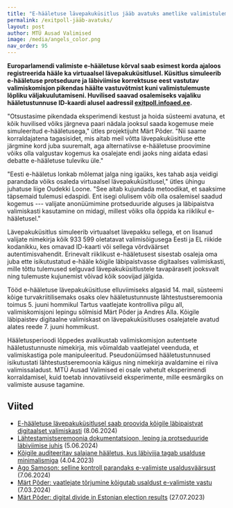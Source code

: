 ```yaml
---
title: "E-hääletuse lävepakuküsitlus jääb avatuks ametlike valimistulemuste väljakuulutamiseni"
permalink: /exitpoll-jääb-avatuks/
layout: post
author: MTÜ Ausad Valimised
image: /media/angels_color.png
nav_order: 95
---
```


__Europarlamendi valimiste e-hääletuse kõrval saab esimest korda ajaloos registreerida hääle ka virtuaalsel lävepakuküsitlusel. Küsitlus simuleerib e-hääletuse protseduure ja läbiviimise korrektsuse eest vastutav valimiskomisjon pikendas häälte vastuvõtmist kuni valimistulemuste lõpliku väljakuulutamiseni. Huvilised saavad osalemiseks vajaliku hääletustunnuse ID-kaardi alusel aadressil [exitpoll.infoaed.ee](https://exitpoll.infoaed.ee).__

"Otsustasime pikendada eksperimendi kestust ja hoida süsteemi avatuna, et kõik huvilised võiks järgneva paari nädala jooksul saada kogemuse meie simuleeritud e-hääletusega," ütles projektijuht Märt Põder. "Nii saame korraldajatena tagasisidet, mis aitab meil võtta lävepakuküsitluse ette järgmine kord juba suuremalt, aga alternatiivse e-hääletuse proovimine võiks olla valgustav kogemus ka osalejate endi jaoks ning aidata edasi debatte e-hääletuse tuleviku üle."

"Eesti e-hääletus lonkab mõlemat jalga ning igaüks, kes tahab asja veidigi parandada võiks osaleda virtuaalsel lävepakuküsitlusel," ütles ühingu juhatuse liige Oudekki Loone. "See aitab kujundada metoodikat, et saaksime täpsemaid tulemusi edaspidi. Ent isegi olulisem võib olla osalemisel saadud kogemus --- valijate anonüümimine protseduuride alguses ja läbipaistva valimiskasti kasutamine on midagi, millest võiks olla õppida ka riiklikul e-hääletusel."

Lävepakuküsitlus simuleerib virtuaalset lävepakku sellega, et on lisanud valijate nimekirja kõik 933 599 oletatavat valimisõigusega Eesti ja EL riikide kodanikku, kes omavad ID-kaarti või sellega võrdväärset autentimisvahendit. Erinevalt riiklikust e-hääletusest sisestab osaleja oma juba ette isikutustatud e-hääle kõigile läbipaistvasse digitaalses valimiskasti, mille tõttu tulemused selguvad lävepakuküsitlustele tavapäraselt jooksvalt ning tulemuste kujunemist võivad kõik soovijad jälgida.

Tööd e-hääletuse lävepakuküsitluse elluviimiseks algasid 14. mail, süsteemi kõige turvakriitilisemaks osaks olev hääletustunnuste lähtestustseremoonia toimus 5. juuni hommikul Tartus vaatlejate kontrolliva pilgu all, valimiskomisjoni lepingu sõlmisid Märt Põder ja Andres Alla. Kõigile läbipaistev digitaalne valimiskast on lävepakuküsitluses osalejatele avatud alates reede 7. juuni hommikust.

Hääletusperioodi lõppedes avalikustab valimiskomisjon autentsete hääletustunnuste nimekirja, mis võimaldab vaatlejatel veenduda, et valimiskastiga pole manipuleeritud. Pseudonüümsed hääletustunnused isikutustati lähtestustseremoonia käigus ning nimekirja avaldamine ei riiva valimissaladust. MTÜ Ausad Valimised ei osale vahetult eksperimendi korraldamisel, kuid toetab innovatiivseid eksperimente, mille eesmärgiks on valimiste aususe tagamine.

## Viited

* [E-hääletuse lävepakuküsitlusel saab proovida kõigile läbipaistvat digitaalset valimiskasti](https://ausadvalimised.ee/uuenduslik-exitpoll/) (8.06.2024)
* [Lähtestamistseremoonia dokumentatsioon, leping ja protseduuride läbiviimise juhis](https://github.com/infoaed/pseudovote-euro24) (5.06.2024)
* [Kõigile auditeeritav salajane hääletus, kus läbiviija tagab usalduse minimalismiga](https://infoaed.ee/pseudovote_2023.pdf) (4.04.2023)
* [Ago Samoson: selline kontroll parandaks e-valimiste usaldusväärsust](https://arvamus.postimees.ee/8036445/ago-samoson-selline-kontroll-parandaks-e-valimiste-usaldusvaarsust) (7.06.2024)
* [Märt Põder: vaatlejate tõrjumine kõigutab usaldust e-valimiste vastu](https://arvamus.postimees.ee/7974894/mart-poder-vaatlejate-torjumine-koigutab-usaldust-e-valimiste-vastu) (7.03.2024)
* [Märt Põder: digital divide in Estonian election results](https://gafgaf.infoaed.ee/en/posts/great-divide-in-evoting/) (27.07.2023)

